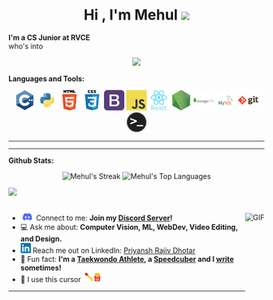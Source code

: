 <h1 align="center"><b>Hi , I'm Mehul </b><img src="https://media.giphy.com/media/hvRJCLFzcasrR4ia7z/giphy.gif" width="35"></h1>
<!--  --><p><b>I'm a CS Junior at RVCE</b><br />who's into</p>
<p align="center">
  <a href="https://github.com/DenverCoder1/readme-typing-svg">
  <img src="https://readme-typing-svg.herokuapp.com?font=Time+New+Roman&color=cyan&size=25&center=true&vCenter=true&width=600&height=100&lines=Full+Stack+Development;Graphic+Designing">
</a>



**Languages and Tools:**

<p align="center">

  <div align="center">
  
  <code><img height="40" src="https://raw.githubusercontent.com/github/explore/80688e429a7d4ef2fca1e82350fe8e3517d3494d/topics/cpp/cpp.png"></code> <code><img height="40" src="https://raw.githubusercontent.com/github/explore/80688e429a7d4ef2fca1e82350fe8e3517d3494d/topics/python/python.png"></code> <code><img height="40" src="https://raw.githubusercontent.com/github/explore/80688e429a7d4ef2fca1e82350fe8e3517d3494d/topics/html/html.png"></code> <code><img height="40" src="https://raw.githubusercontent.com/github/explore/80688e429a7d4ef2fca1e82350fe8e3517d3494d/topics/css/css.png"></code> <code><img height="40" src="https://raw.githubusercontent.com/github/explore/80688e429a7d4ef2fca1e82350fe8e3517d3494d/topics/bootstrap/bootstrap.png"></code> <code><img height="40" src="https://raw.githubusercontent.com/github/explore/80688e429a7d4ef2fca1e82350fe8e3517d3494d/topics/javascript/javascript.png"></code> <code><img height="40" src="https://raw.githubusercontent.com/devicons/devicon/master/icons/react/react-original-wordmark.svg"></code> <code><img height="40" src="https://raw.githubusercontent.com/github/explore/80688e429a7d4ef2fca1e82350fe8e3517d3494d/topics/nodejs/nodejs.png"></code> <code><img height="40" src="https://raw.githubusercontent.com/github/explore/80688e429a7d4ef2fca1e82350fe8e3517d3494d/topics/mongodb/mongodb.png"></code> <code><img height="40" src="https://raw.githubusercontent.com/github/explore/80688e429a7d4ef2fca1e82350fe8e3517d3494d/topics/mysql/mysql.png"></code> <code><img height="40" src="https://raw.githubusercontent.com/github/explore/80688e429a7d4ef2fca1e82350fe8e3517d3494d/topics/git/git.png"></code> <code><img height="40" src="https://raw.githubusercontent.com/github/explore/80688e429a7d4ef2fca1e82350fe8e3517d3494d/topics/terminal/terminal.png"></code>

  </div>
  </p>

 ---

---

**Github Stats:**

<p align="center">
  <div align="center">
    
  ![Mehul's Streak](https://github-readme-streak-stats.herokuapp.com/?user=MehulSaba&theme=vue-dark&hide_border=true)
  ![Mehul's Top Languages](https://github-readme-stats.vercel.app/api/top-langs/?username=MehulSaba&theme=vue-dark&show_icons=true&hide_border=true&layout=compact)
  
  </div>
</p>

 

<img src="https://user-images.githubusercontent.com/73097560/115834477-dbab4500-a447-11eb-908a-139a6edaec5c.gif"><br><br>

<img align="right" alt="GIF" height="160px" src="https://media.giphy.com/media/du3J3cXyzhj75IOgvA/giphy.gif" />

- <img alt="Discord" src="https://github.com/priyanshrd/priyanshrd/blob/main/download.png" height="15"/> Connect to me: **Join my [Discord Server](https://discord.gg/yQsXFprAxM)!**
- 💻  Ask me about: **Computer Vision, ML, WebDev, Video Editing, and Design.**
- <img alt="LinkedIn" src="https://github.com/priyanshrd/priyanshrd/blob/main/linkedin.png" height="20"/> Reach me out on LinkedIn: [Priyansh Rajiv Dhotar](https://www.linkedin.com/in/priyanshrd)
- 🏅 Fun fact: **I'm a [Taekwondo Athlete](https://www.instagram.com/p/C-E02DxvPXI/?igsh=MTB5d3NmMzZncGd5eQ==), a [Speedcuber](https://www.worldcubeassociation.org/persons/2024DHOT01) and I [write](https://www.instagram.com/p/C_GB5mKyaNb/?igsh=MWg4YWNiaXlycGsxeg==) sometimes!**
- 🤭 I use this cursor [<img alt="Fries" src="https://github.com/priyanshrd/priyanshrd/blob/main/pack569.png" height="20"/>](https://custom-cursor.com/en/collection/food-and-drinks/fries)
---

</p>

</p>


<br>
